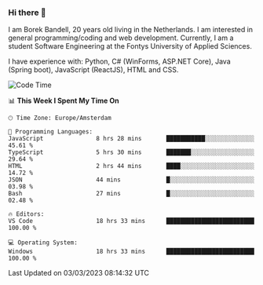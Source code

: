 ### Hi there 👋

I am Borek Bandell, 20 years old living in the Netherlands. I am interested in general programming/coding and web development. Currently, I am a student Software Engineering at the Fontys University of Applied Sciences.

I have experience with: Python, C# (WinForms, ASP.NET Core), Java (Spring boot), JavaScript (ReactJS), HTML and CSS.

<!--START_SECTION:waka-->
![Code Time](http://img.shields.io/badge/Code%20Time-436%20hrs%2040%20mins-blue)

📊 **This Week I Spent My Time On** 

```text
🕑︎ Time Zone: Europe/Amsterdam

💬 Programming Languages: 
JavaScript               8 hrs 28 mins       ███████████░░░░░░░░░░░░░░   45.61 % 
TypeScript               5 hrs 30 mins       ███████░░░░░░░░░░░░░░░░░░   29.64 % 
HTML                     2 hrs 44 mins       ████░░░░░░░░░░░░░░░░░░░░░   14.72 % 
JSON                     44 mins             █░░░░░░░░░░░░░░░░░░░░░░░░   03.98 % 
Bash                     27 mins             █░░░░░░░░░░░░░░░░░░░░░░░░   02.48 % 

🔥 Editors: 
VS Code                  18 hrs 33 mins      █████████████████████████   100.00 % 

💻 Operating System: 
Windows                  18 hrs 33 mins      █████████████████████████   100.00 % 
```


 Last Updated on 03/03/2023 08:14:32 UTC
<!--END_SECTION:waka-->

<!--**tcBorek2002/tcBorek2002** is a ✨ _special_ ✨ repository because its `README.md` (this file) appears on your GitHub profile.

Here are some ideas to get you started:

- 🔭 I’m currently working on ...
- 🌱 I’m currently learning ...
- 👯 I’m looking to collaborate on ...
- 🤔 I’m looking for help with ...
- 💬 Ask me about ...
- 📫 How to reach me: ...
- 😄 Pronouns: ...
- ⚡ Fun fact: ...
-->
